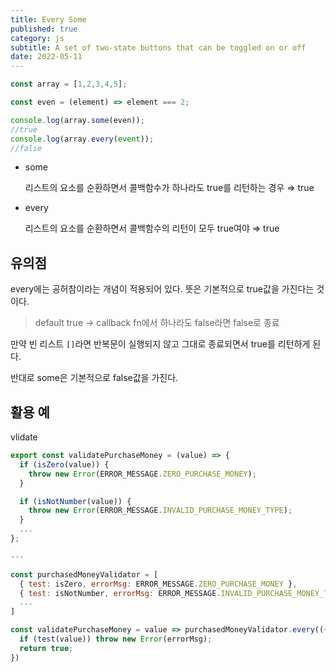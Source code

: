 ```yaml
---
title: Every Some
published: true
category: js
subtitle: A set of two-state buttons that can be toggled on or off
date: 2022-05-11
---
```


```jsx
const array = [1,2,3,4,5];

const even = (element) => element === 2;

console.log(array.some(even));
//true
console.log(array.every(event));
//false
```

- some
    
    리스트의 요소를 순환하면서 콜백함수가 하나라도 true를 리턴하는 경우 ⇒ true
    
- every
    
    리스트의 요소를 순환하면서 콜백함수의 리턴이 모두 true여야 ⇒ true
    

## 유의점

every에는 공허참이라는 개념이 적용되어 있다. 뜻은 기본적으로 true값을 가진다는 것이다.

> default true → callback fn에서 하나라도 false라면 false로 종료

만약 빈 리스트 `[]`라면 반복문이 실행되지 않고 그대로 종료되면서 true를 리턴하게 된다.

반대로 some은 기본적으로 false값을 가진다.


## 활용 예

vlidate

```jsx
export const validatePurchaseMoney = (value) => {
  if (isZero(value)) {
    throw new Error(ERROR_MESSAGE.ZERO_PURCHASE_MONEY);
  }

  if (isNotNumber(value)) {
    throw new Error(ERROR_MESSAGE.INVALID_PURCHASE_MONEY_TYPE);
  }
  ...
};

---

const purchasedMoneyValidator = [
  { test: isZero, errorMsg: ERROR_MESSAGE.ZERO_PURCHASE_MONEY },
  { test: isNotNumber, errorMsg: ERROR_MESSAGE.INVALID_PURCHASE_MONEY_TYPE },
  ...
]

const validatePurchaseMoney = value => purchasedMoneyValidator.every(({ test, errorMsg }) => {
  if (test(value)) throw new Error(errorMsg);
  return true;
})
```